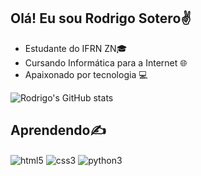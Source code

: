 ## Olá! Eu sou Rodrigo Sotero✌️

- Estudante do IFRN ZN🎓
- Cursando Informática para a Internet 🌐
- Apaixonado por tecnologia 💻

![Rodrigo's GitHub stats](https://github-readme-stats.vercel.app/api?username=itzbigdri&show_icons=true&theme=synthwave)


## Aprendendo✍️
<div style="display: inline_block">
    <img align="center" alt="html5" src="https://img.shields.io/badge/HTML5-E34F26?style=for-the-badge&logo=html5&logoColor=white" />
    <img align="center" alt="css3" src="https://img.shields.io/badge/CSS3-1572B6?style=for-the-badge&logo=css3&logoColor=white" />
    <img align="center" alt="python3" src="https://img.shields.io/badge/Python-14354C?style=for-the-badge&logo=python&logoColor=white" />
<div> 

